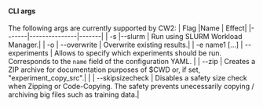 #### CLI args
The following args are currently supported by CW2:
| Flag  |Name           | Effect|
|-------|---------------|-------|
| -s    |--slurm        | Run using SLURM Workload Manager.|
| -o    | --overwrite   | Overwrite existing results.|
| -e name1 [...] | --experiments | Allows to specify which experiments should be run. Corresponds to the `name` field of the configuration YAML.
|     | --zip   | Creates a ZIP archive for documentation purposes of $CWD or, if set, "experiment_copy_src".|
|     | --skipsizecheck   | Disables a safety size check when Zipping or Code-Copying. The safety prevents unecessarily copying / archiving big files such as training data.|